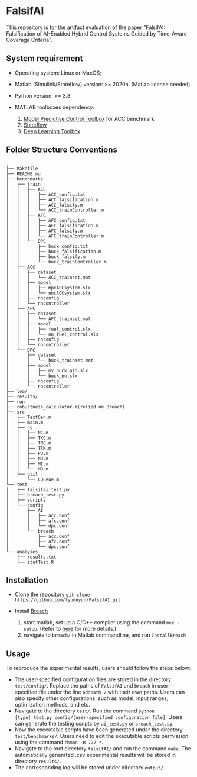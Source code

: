 # FalsifAI

This repository is for the artifact evaluation of the paper "FalsifAI: Falsification of AI-Enabled Hybrid Control Systems Guided by Time-Aware Coverage Criteria".

## System requirement


- Operating system: Linux or MacOS;

- Matlab (Simulink/Stateflow) version: >= 2020a. (Matlab license needed)

- Python version: >= 3.3

- MATLAB toolboxes dependency: 
  1. [Model Predictive Control Toolbox](https://www.mathworks.com/help/mpc/index.html) for ACC benchmark
  2. [Stateflow](https://www.mathworks.com/products/stateflow.html)
  3. [Deep Learning Toolbox](https://www.mathworks.com/products/deep-learning.html)

## Folder Structure Conventions

```
.
├── Makefile
├── README.md
├── benchmarks
│   ├── train
│   │   ├── ACC
│   │   │   ├── ACC_config.txt
│   │   │   ├── ACC_falsification.m
│   │   │   ├── ACC_falsify.m
│   │   │   └── ACC_trainController.m
│   │   ├── AFC
│   │   │   ├── AFC_config.txt
│   │   │   ├── AFC_falsification.m
│   │   │   ├── AFC_falsify.m
│   │   │   └── AFC_trainController.m
│   │   └── DPC
│   │       ├── buck_config.txt
│   │       ├── buck_falsification.m
│   │       ├── buck_falsify.m
│   │       └── buck_trainController.m
│   ├── ACC
│   │   ├── dataset
│   │   │   └── ACC_trainset.mat
│   │   ├── model
│   │   │   ├── mpcACCsystem.slx
│   │   │   └── nncACCsystem.slx
│   │   ├── nnconfig
│   │   └── nncontroller
│   ├── AFC
│   │   ├── dataset
│   │   │   └── AFC_trainset.mat
│   │   ├── model
│   │   │   ├── fuel_control.slx
│   │   │   └── nn_fuel_control.slx
│   │   ├── nnconfig
│   │   └── nncontroller
│   └── DPC
│       ├── dataset
│       │   └── buck_trainset.mat
│       ├── model
│       │   ├── my_buck_pid.slx
│       │   └── buck_nn.slx
│       ├── nnconfig
│       └── nncontroller
├── log/
├── results/
├── run
├── robustness_calculator.m(relied on Breach)
├── src
│   ├── TestGen.m
│   ├── main.m
│   ├── nc
│   │   ├── NC.m
│   │   ├── TKC.m
│   │   ├── TNC.m
│   │   ├── TTK.m
│   │   ├── PD.m
│   │   ├── ND.m
│   │   ├── MI.m
│   │   └── MD.m
│   └── util
│       └── CQueue.m
└── test
│   ├── falsifai_test.py
│   ├── breach_test.py
│   ├── scripts
│   └── config
│       ├── AI
│       │   ├── acc.conf
│       │   ├── afc.conf
│       │   └── dpc.conf
│       └── breach
│           ├── acc.conf
│           ├── afc.conf
│           └── dpc.conf
└── analyses
    ├── results.txt
    └── statTest.R

```

## Installation

- Clone the repository `git clone https://github.com/lyudeyun/FalsifAI.git`

- Install [Breach](https://github.com/decyphir/breach)
  1. start matlab, set up a C/C++ compiler using the command `mex -setup`. (Refer to [here](https://www.mathworks.com/help/matlab/matlabexternal/changing-default-compiler.html) for more details.)
  2. navigate to `breach/` in Matlab commandline, and run `InstallBreach`

 ## Usage

 To reproduce the experimental results, users should follow the steps below:

 - The user-specified configuration files are stored in the directory `test/config/`. Replace the paths of `FalsifAI` and `breach` in user-specified file under the line `addpath 2` with their own paths. Users can also specify other configurations, such as model, input ranges, optimization methods, and etc. 
 - Navigate to the directory `test/`. Run the command `python [type]_test.py config/[user-specified configuration file]`. Users can generate the testing scripts by `ai_test.py` or `breach_test.py`.
 - Now the executable scripts have been generated under the directory `test/benchmarks/`. Users need to edit the executable scripts permission using the command `chmod -R 777 *`.
 - Navigate to the root directory `falsifAI/` and run the command `make`. The automatically generated .csv experimental results will be stored in directory `results/`.
 - The corresponding log will be stored under directory `output/`.


